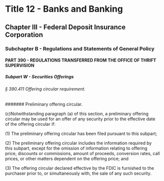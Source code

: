 
# Title 12 - Banks and Banking
## Chapter III - Federal Deposit Insurance Corporation
### Subchapter B - Regulations and Statements of General Policy
#### PART 390 - REGULATIONS TRANSFERRED FROM THE OFFICE OF THRIFT SUPERVISION
##### Subpart W - Securities Offerings
###### § 390.411 Offering circular requirement.
####### Preliminary offering circular.

(c)Notwithstanding paragraph (a) of this section, a preliminary offering circular may be used for an offer of any security prior to the effective date of the offering circular if:

(1) The preliminary offering circular has been filed pursuant to this subpart;

(2) The preliminary offering circular includes the information required by this subpart, except for the omission of information relating to offering price, discounts or commissions, amount of proceeds, conversion rates, call prices, or other matters dependent on the offering price; and

(3) The offering circular declared effective by the FDIC is furnished to the purchaser prior to, or simultaneously with, the sale of any such security.
